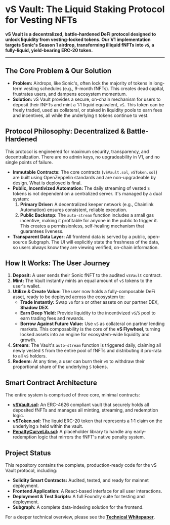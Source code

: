 # vS Vault: The Liquid Staking Protocol for Vesting NFTs

**vS Vault is a decentralized, battle-hardened DeFi protocol designed to unlock liquidity from vesting-locked tokens. Our V1 implementation targets Sonic's Season 1 airdrop, transforming illiquid fNFTs into `vS`, a fully-liquid, yield-bearing ERC-20 token.**

---

## The Core Problem & Our Solution

- **Problem:** Airdrops, like Sonic's, often lock the majority of tokens in long-term vesting schedules (e.g., 9-month fNFTs). This creates dead capital, frustrates users, and dampens ecosystem momentum.
- **Solution:** vS Vault provides a secure, on-chain mechanism for users to deposit their fNFTs and mint a 1:1 liquid equivalent, `vS`. This token can be freely traded, used as collateral, or staked in liquidity pools to earn fees and incentives, all while the underlying `S` tokens continue to vest.

## Protocol Philosophy: Decentralized & Battle-Hardened

This protocol is engineered for maximum security, transparency, and decentralization. There are no admin keys, no upgradeability in V1, and no single points of failure.

- **Immutable Contracts:** The core contracts (`vSVault.sol`, `vSToken.sol`) are built using OpenZeppelin standards and are non-upgradeable by design. What is deployed is final.
- **Public, Incentivized Automation:** The daily streaming of vested `S` tokens is not dependent on a centralized server. It's managed by a dual system:
    1.  **Primary Driver:** A decentralized keeper network (e.g., Chainlink Automation) ensures consistent, reliable execution.
    2.  **Public Backstop:** The `auto-stream` function includes a small gas incentive, making it profitable for anyone in the public to trigger it. This creates a permissionless, self-healing mechanism that guarantees liveness.
- **Transparent Data Layer:** All frontend data is served by a public, open-source Subgraph. The UI will explicitly state the freshness of the data, so users always know they are viewing verified, on-chain information.

## How It Works: The User Journey

1.  **Deposit:** A user sends their Sonic fNFT to the audited `vSVault` contract.
2.  **Mint:** The Vault instantly mints an equal amount of `vS` tokens to the user's wallet.
3.  **Utilize & Create Value:** The user now holds a fully-composable DeFi asset, ready to be deployed across the ecosystem to:
    - **Trade Instantly:** Swap `vS` for `S` or other assets on our partner DEX, **Shadow DEX**.
    - **Earn Deep Yield:** Provide liquidity to the incentivized `vS`/`S` pool to earn trading fees and rewards.
    - **Borrow Against Future Value:** Use `vS` as collateral on partner lending markets.
    This composability is the core of the **vS Flywheel**, turning locked assets into an engine for ecosystem-wide liquidity and growth.
4.  **Stream:** The Vault's `auto-stream` function is triggered daily, claiming all newly vested `S` from the entire pool of fNFTs and distributing it pro-rata to all `vS` holders.
5.  **Redeem:** At any time, a user can burn their `vS` to withdraw their proportional share of the underlying `S` tokens.

## Smart Contract Architecture

The entire system is comprised of three core, minimal contracts:

- **[vSVault.sol](https://github.com/b1rdmania/vs-token-mvp/blob/main/src/vSVault.sol):** An ERC-4626 compliant vault that securely holds all deposited fNFTs and manages all minting, streaming, and redemption logic.
- **[vSToken.sol](https://github.com/b1rdmania/vs-token-mvp/blob/main/src/vSToken.sol):** The liquid ERC-20 token that represents a 1:1 claim on the underlying `S` held within the vault.
- **[PenaltyCurveLib.sol](https://github.com/b1rdmania/vs-token-mvp/blob/main/src/PenaltyCurveLib.sol):** A placeholder library to handle any early-redemption logic that mirrors the fNFT's native penalty system.

## Project Status

This repository contains the complete, production-ready code for the vS Vault protocol, including:

- **Solidity Smart Contracts:** Audited, tested, and ready for mainnet deployment.
- **Frontend Application:** A React-based interface for all user interactions.
- **Deployment & Test Scripts:** A full Foundry suite for testing and deployment.
- **Subgraph:** A complete data-indexing solution for the frontend.

For a deeper technical overview, please see the **[Technical Whitepaper](https://github.com/b1rdmania/vs-token-mvp/blob/main/WHITEPAPER.md)**.
